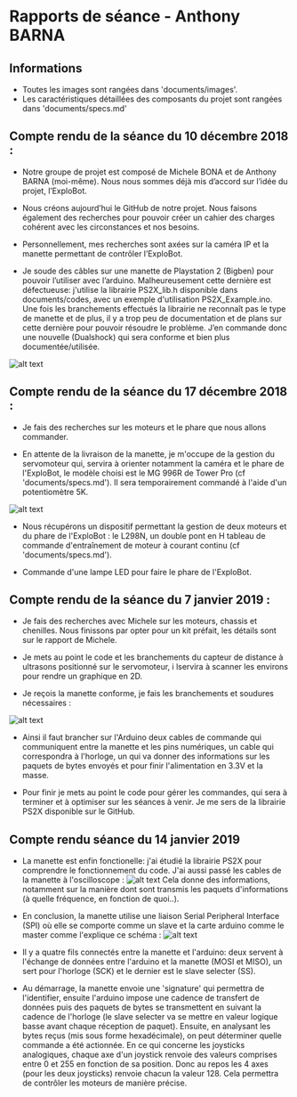 # Rapports de séance - Anthony BARNA

## Informations

* Toutes les images sont rangées dans 'documents/images'.
* Les caractéristiques détaillées des composants du projet sont rangées dans 'documents/specs.md'

## Compte rendu de la séance du 10 décembre 2018 :

* Notre groupe de projet est composé de Michele BONA et de Anthony BARNA (moi-même). Nous nous sommes déjà mis d’accord sur l’idée du projet, l’ExploBot.

* Nous créons aujourd’hui le GitHub de notre projet. Nous faisons également des recherches pour pouvoir créer un cahier des charges cohérent avec les circonstances et nos besoins.

* Personnellement, mes recherches sont axées sur la caméra IP et la manette permettant de contrôler l’ExploBot.

* Je soude des câbles sur une manette de Playstation 2 (Bigben) pour pouvoir l’utiliser avec l’arduino. Malheureusement cette dernière est défectueuse: j'utilise la librairie PS2X_lib.h disponible dans documents/codes, avec un exemple d'utilisation PS2X_Example.ino. Une fois les branchements effectués la librairie ne reconnaît pas le type de manette et de plus, il y a trop peu de documentation et de plans sur cette dernière pour pouvoir résoudre le problème. J’en commande donc une nouvelle (Dualshock) qui sera conforme et bien plus documentée/utilisée.

![alt text](https://raw.githubusercontent.com/MicheleBona/PEIP2_Arduino_ExploBot/master/documents/images/soudure2.jpg)

## Compte rendu de la séance du 17 décembre 2018 :

* Je fais des recherches sur les moteurs et le phare que nous allons commander.

* En attente de la livraison de la manette, je m'occupe de la gestion du servomoteur qui, servira à orienter notamment la caméra et le phare de l'ExploBot, le modèle choisi est le MG 996R de Tower Pro (cf 'documents/specs.md').
Il sera temporairement commandé à l'aide d'un potentiomètre 5K.

![alt text](https://raw.githubusercontent.com/MicheleBona/PEIP2_Arduino_ExploBot/master/documents/images/servo1.jpg)

* Nous récupérons un dispositif permettant la gestion de deux moteurs et du phare de l'ExploBot : le L298N, un double pont en H tableau de commande d'entraînement de moteur à courant continu (cf 'documents/specs.md').

* Commande d'une lampe LED pour faire le phare de l'ExploBot.

## Compte rendu de la séance du 7 janvier 2019 :

* Je fais des recherches avec Michele sur les moteurs, chassis et chenilles. Nous finissons par opter pour un kit préfait, les détails sont sur le rapport de Michele.

* Je mets au point le code et les branchements du capteur de distance à ultrasons positionné sur le servomoteur, i lservira à scanner les environs pour rendre un graphique en 2D.

* Je reçois la manette conforme, je fais les branchements et soudures nécessaires : 

![alt text](https://raw.githubusercontent.com/MicheleBona/PEIP2_Arduino_ExploBot/master/documents/images/branchement%20manette.jpg)

* Ainsi il faut brancher sur l'Arduino deux cables de commande qui communiquent entre la manette et les pins numériques, un cable qui correspondra à l'horloge, un qui va donner des informations sur les paquets de bytes envoyés et pour finir l'alimentation en 3.3V et la masse.

* Pour finir je mets au point le code pour gérer les commandes, qui sera à terminer et à optimiser sur les séances à venir. Je me sers de la librairie PS2X disponible sur le GitHub.


## Compte rendu séance du 14 janvier 2019

* La manette est enfin fonctionelle: j'ai étudié la librairie PS2X pour comprendre le fonctionnement du code. J'ai aussi passé les cables de la manette à l'oscilloscope :
![alt text](https://raw.githubusercontent.com/MicheleBona/PEIP2_Arduino_ExploBot/master/documents/images/oscilloscope%201.jpg)
Cela donne des informations, notamment sur la manière dont sont transmis les paquets d'informations (à quelle fréquence, en fonction de quoi..).

* En conclusion, la manette utilise une liaison Serial Peripheral Interface (SPI) où elle se comporte comme un slave et la carte arduino comme le master comme l'explique ce schéma : 
![alt text](https://raw.githubusercontent.com/MicheleBona/PEIP2_Arduino_ExploBot/master/documents/images/SPI.png)

* Il y a quatre fils connectés entre la manette et l'arduino: deux servent à l'échange de données entre l'arduino et la manette (MOSI et MISO), un sert pour l'horloge (SCK) et le dernier est le slave selecter (SS). 

* Au démarrage, la manette envoie une 'signature' qui permettra de l'identifier, ensuite l'arduino impose une cadence de transfert de données puis des paquets de bytes se transmettent en suivant la cadence de l'horloge (le slave selecter va se mettre en valeur logique basse avant chaque réception de paquet). Ensuite, en analysant les bytes reçus (mis sous forme hexadécimale), on peut déterminer quelle commande a été actionnée. En ce qui concerne les joysticks analogiques, chaque axe d'un joystick renvoie des valeurs comprises entre 0 et 255 en fonction de sa position. Donc au repos les 4 axes (pour les deux joysticks) renvoie chacun la valeur 128. Cela permettra de contrôler les moteurs de manière précise.
